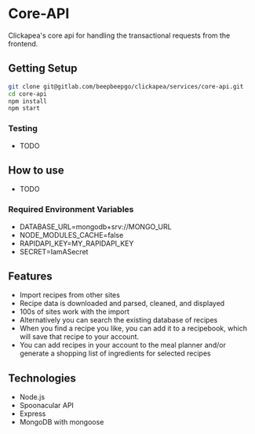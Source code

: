 # Core-API

Clickapea's core api for handling the transactional requests from the frontend.

## Getting Setup

```bash
git clone git@gitlab.com/beepbeepgo/clickapea/services/core-api.git
cd core-api
npm install
npm start
```

### Testing

- TODO

## How to use

- TODO

### Required Environment Variables

- DATABASE_URL=mongodb+srv://MONGO_URL
- NODE_MODULES_CACHE=false
- RAPIDAPI_KEY=MY_RAPIDAPI_KEY
- SECRET=IamASecret

## Features

- Import recipes from other sites
- Recipe data is downloaded and parsed, cleaned, and displayed
- 100s of sites work with the import
- Alternatively you can search the existing database of recipes
- When you find a recipe you like, you can add it to a recipebook, which will save that recipe to your account.
- You can add recipes in your account to the meal planner and/or generate a shopping list of ingredients for selected recipes

## Technologies

- Node.js
- Spoonacular API
- Express
- MongoDB with mongoose
